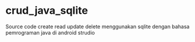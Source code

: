 # crud_java_sqlite
Source code create read update delete menggunakan sqlite dengan bahasa pemrograman java di android strudio
